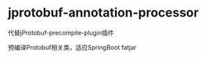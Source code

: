 # jprotobuf-annotation-processor

代替jProtobuf-precompile-plugin插件

预编译Protobuf相关类，适应SpringBoot fatjar
